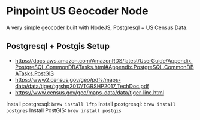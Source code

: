 # Pinpoint US Geocoder Node
A very simple geocoder built with NodeJS, Postgresql + US Census Data.

## Postgresql + Postgis Setup
- https://docs.aws.amazon.com/AmazonRDS/latest/UserGuide/Appendix.PostgreSQL.CommonDBATasks.html#Appendix.PostgreSQL.CommonDBATasks.PostGIS
- https://www2.census.gov/geo/pdfs/maps-data/data/tiger/tgrshp2017/TGRSHP2017_TechDoc.pdf
- https://www.census.gov/geo/maps-data/data/tiger-line.html

Install postgresql:  `brew install lftp`
Install postgresql:  `brew install postgres`
Install PostGIS: `brew install postgis`

